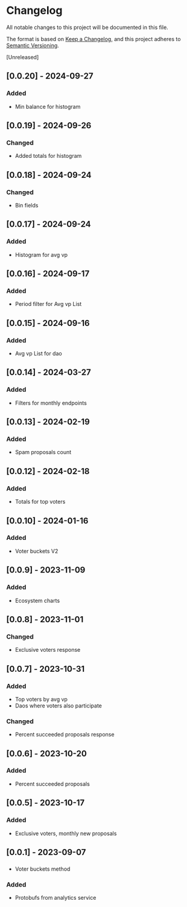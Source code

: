 # Changelog

All notable changes to this project will be documented in this file.

The format is based on [Keep a Changelog](https://keepachangelog.com/en/1.0.0/), and this project adheres
to [Semantic Versioning](https://semver.org/spec/v2.0.0.html).

[Unreleased]

## [0.0.20] - 2024-09-27

### Added
- Min balance for histogram

## [0.0.19] - 2024-09-26

### Changed
- Added totals for histogram

## [0.0.18] - 2024-09-24

### Changed
- Bin fields

## [0.0.17] - 2024-09-24

### Added
- Histogram for avg vp

## [0.0.16] - 2024-09-17

### Added
- Period filter for Avg vp List

## [0.0.15] - 2024-09-16

### Added
- Avg vp List for dao

## [0.0.14] - 2024-03-27

### Added
- Filters for monthly endpoints

## [0.0.13] - 2024-02-19

### Added
- Spam proposals count

## [0.0.12] - 2024-02-18

### Added
- Totals for top voters

## [0.0.10] - 2024-01-16

### Added
- Voter buckets V2

## [0.0.9] - 2023-11-09

### Added
- Ecosystem charts

## [0.0.8] - 2023-11-01

### Changed
- Exclusive voters response

## [0.0.7] - 2023-10-31

### Added
- Top voters by avg vp
- Daos where voters also participate

### Changed
- Percent succeeded proposals response

## [0.0.6] - 2023-10-20

### Added
- Percent succeeded proposals

## [0.0.5] - 2023-10-17

### Added
- Exclusive voters, monthly new proposals

## [0.0.1] - 2023-09-07

###
- Voter buckets method

### Added
- Protobufs from analytics service
